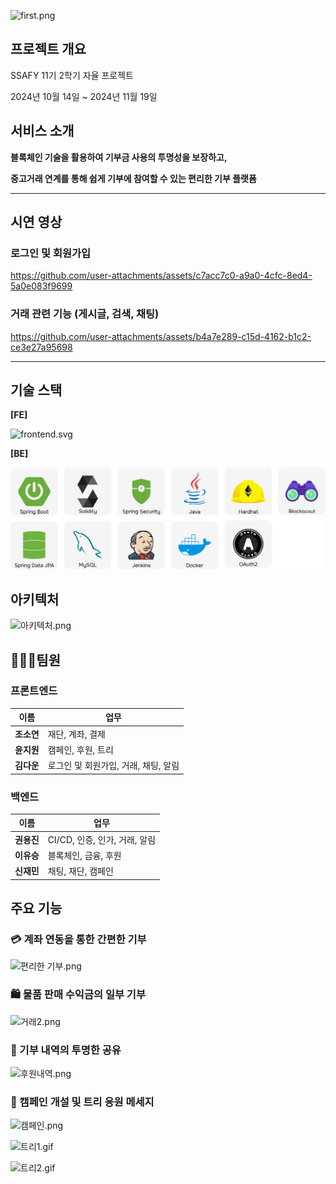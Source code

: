 ![first.png](image/first.png)

## 프로젝트 개요

SSAFY 11기 2학기 자율 프로젝트

2024년 10월 14일 ~ 2024년 11월 19일

## 서비스 소개

**블록체인 기술을 활용하여 기부금 사용의 투명성을 보장하고,**

**중고거래 연계를 통해 쉽게 기부에 참여할 수 있는 편리한 기부 플랫폼**

---

## 시연 영상

### 로그인 및 회원가입
https://github.com/user-attachments/assets/c7acc7c0-a9a0-4cfc-8ed4-5a0e083f9699

### 거래 관련 기능 (게시글, 검색, 채팅)
https://github.com/user-attachments/assets/b4a7e289-c15d-4162-b1c2-ce3e27a95698

---

## 기술 스택

**[FE]**

![frontend.svg](image/frontend.svg)

**[BE]**

![backend.svg](image/backend.svg)

## 아키텍처

![아키텍처.png](image/arch.png)

## 🧑‍🤝‍🧑팀원

### 프론트엔드

| **이름**   | **업무**                             |
| ---------- | ------------------------------------ |
| **조소연** | 재단, 계좌, 결제                     |
| **윤지원** | 캠페인, 후원, 트리                   |
| **김다운** | 로그인 및 회원가입, 거래, 채팅, 알림 |

### 백엔드

| **이름**   | **업무**                      |
| ---------- | ----------------------------- |
| **권용진** | CI/CD, 인증, 인가, 거래, 알림 |
| **이유승** | 블록체인, 금융, 후원          |
| **신재민** | 채팅, 재단, 캠페인            |

## 주요 기능

### 💳 계좌 연동을 통한 간편한 기부

![편리한 기부.png](image/main_function1.png)

### 🛍️ 물품 판매 수익금의 일부 기부

![거래2.png](image/main_function3.png)

### 🫧 기부 내역의 투명한 공유

![후원내역.png](image/main_function2.png)

### 🎄 캠페인 개설 및 트리 응원 메세지

![캠페인.png](image/main_function4.png)

![트리1.gif](image/tree1.gif)

![트리2.gif](image/tree2.gif)

